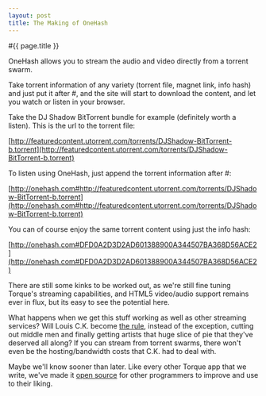 ```yaml
---
layout: post
title: The Making of OneHash
---
```


#{{ page.title }}

OneHash allows you to stream the audio and video directly from a torrent swarm. 

Take torrent information of any variety (torrent file, magnet link, info hash) and just put it after #, and the site will start to download the content, and let you watch or listen in your browser. 

Take the DJ Shadow BitTorrent bundle for example (definitely worth a listen). This is the url to the torrent file:

[http://featuredcontent.utorrent.com/torrents/DJShadow-BitTorrent-b.torrent](http://featuredcontent.utorrent.com/torrents/DJShadow-BitTorrent-b.torrent)

To listen using OneHash, just append the torrent information after #:

[http://onehash.com#http://featuredcontent.utorrent.com/torrents/DJShadow-BitTorrent-b.torrent](http://onehash.com#http://featuredcontent.utorrent.com/torrents/DJShadow-BitTorrent-b.torrent)

You can of course enjoy the same torrent content using just the info hash:

[http://onehash.com#DFD0A2D3D2AD601388900A344507BA368D56ACE2](http://onehash.com#DFD0A2D3D2AD601388900A344507BA368D56ACE2)

There are still some kinks to be worked out, as we're still fine tuning Torque's streaming capabilities, and HTML5 video/audio support remains ever in flux, but its easy to see the potential here.


What happens when we get this stuff working as well as other streaming services? Will Louis C.K. become [the rule](http://theoatmeal.com/comics/music_industry), instead of the exception, cutting out middle men and finally getting artists that huge slice of pie that they've deserved all along? If you can stream from torrent swarms, there won't even be the hosting/bandwidth costs that C.K. had to deal with. 

Maybe we'll know sooner than later. Like every other Torque app that we write, we've made it [open source](https://github.com/bittorrenttorque/onehash.com) for other programmers to improve and use to their liking.
